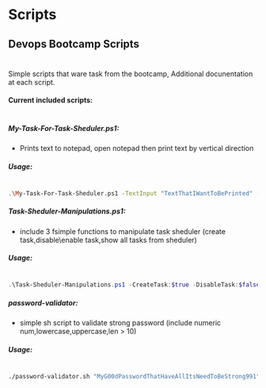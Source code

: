 # Scripts
## Devops Bootcamp Scripts 
#
Simple scripts that ware task from the bootcamp, Additional docunentation at each script.
#### Current included scripts:
#
##### My-Task-For-Task-Sheduler.ps1:
 - Prints text to notepad, open notepad then print text by vertical direction
 ##### Usage: 
#
 ```sh
.\My-Task-For-Task-Sheduler.ps1 -TextInput "TextThatIWantToBePrinted" -Miliceconds 120
```
 #####  Task-Sheduler-Manipulations.ps1:
- include 3 fsimple functions to manipulate task sheduler (create task,disable\enable task,show all tasks from sheduler)
 ##### Usage: 
#
 ```powershell
.\Task-Sheduler-Manipulations.ps1 -CreateTask:$true -DisableTask:$false -PrintAllTasks:$false -EnableTask:$false -TaskName "Some Name of task in task sheduler" -PathToExeForShedulerTask "C:\scripts\script.ps1" -RunTaskEveryMinute 10 -MaxTasksPrint 10
```
##### password-validator:
- simple sh script to validate strong password (include numeric num,lowercase,uppercase,len > 10)
##### Usage: 
#
 ```sh
./password-validator.sh "MyG00dPasswordThatHaveAllItsNeedToBeStrong991"
```
